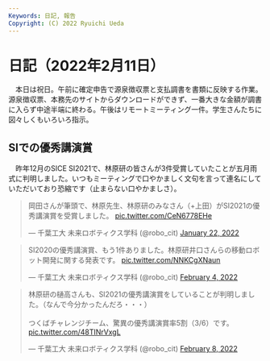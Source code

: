 ```yaml
---
Keywords: 日記, 報告
Copyright: (C) 2022 Ryuichi Ueda
---
```


# 日記（2022年2月11日） 

　本日は祝日。午前に確定申告で源泉徴収票と支払調書を書類に反映する作業。源泉徴収票、本務先のサイトからダウンロードができず、一番大きな金額が調書に入らず中途半端に終わる。午後はリモートミーティング一件。学生さんたちに図々しくもいろいろ指示。


## SIでの優秀講演賞

　昨年12月のSICE SI2021で、林原研の皆さんが3件受賞していたことが五月雨式に判明しました。いつもミーティングで口やかましく文句を言って連名にしていただいており恐縮です（止まらない口やかましさ）。

<blockquote class="twitter-tweet" data-partner="tweetdeck"><p lang="ja" dir="ltr">岡田さんが筆頭で、林原先生、林原研のみなさん（+上田）がSI2021の優秀講演賞を受賞しました。 <a href="https://t.co/CeN6778EHe">pic.twitter.com/CeN6778EHe</a></p>&mdash; 千葉工大 未来ロボティクス学科 (@robo_cit) <a href="https://twitter.com/robo_cit/status/1484743906910928896?ref_src=twsrc%5Etfw">January 22, 2022</a></blockquote>
<script async src="https://platform.twitter.com/widgets.js" charset="utf-8"></script>

<blockquote class="twitter-tweet" data-partner="tweetdeck"><p lang="ja" dir="ltr">SI2020の優秀講演賞、もう1件ありました。林原研井口さんらの移動ロボット開発に関する発表です。 <a href="https://t.co/NNKCgXNaun">pic.twitter.com/NNKCgXNaun</a></p>&mdash; 千葉工大 未来ロボティクス学科 (@robo_cit) <a href="https://twitter.com/robo_cit/status/1489458470286139393?ref_src=twsrc%5Etfw">February 4, 2022</a></blockquote>
<script async src="https://platform.twitter.com/widgets.js" charset="utf-8"></script>

<blockquote class="twitter-tweet" data-partner="tweetdeck"><p lang="ja" dir="ltr">林原研の樋高さんも、SI2021の優秀講演賞をしていることが判明しました。（なんで今分かったんだろ・・・）<br><br>つくばチャレンジチーム、驚異の優秀講演賞率5割（3/6）です。 <a href="https://t.co/48TINrVxgL">pic.twitter.com/48TINrVxgL</a></p>&mdash; 千葉工大 未来ロボティクス学科 (@robo_cit) <a href="https://twitter.com/robo_cit/status/1490946580354318339?ref_src=twsrc%5Etfw">February 8, 2022</a></blockquote>
<script async src="https://platform.twitter.com/widgets.js" charset="utf-8"></script>

